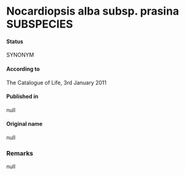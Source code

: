 Nocardiopsis alba subsp. prasina SUBSPECIES
=======

#### Status
SYNONYM

#### According to
The Catalogue of Life, 3rd January 2011

#### Published in
null

#### Original name
null

### Remarks
null